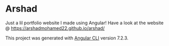 # Arshad

Just a lil portfolio website I made using Angular! 
Have a look at the website @ https://arshadmohamed22.github.io/arshad/

This project was generated with [Angular CLI](https://github.com/angular/angular-cli) version 7.2.3.
